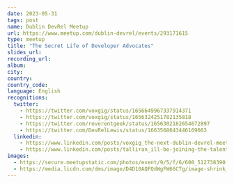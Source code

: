 ```yaml
---
date: 2023-05-31
tags: post
name: Dublin DevRel Meetup
url: https://www.meetup.com/dublin-devrel/events/293171615
type: meetup
title: "The Secret Life of Developer Advocates"
slides_url:
recording_url: 
album: 
city: 
country: 
country_code: 
language: English
recognitions:
  twitter:
    - https://twitter.com/voxgig/status/1656649967337914371
    - https://twitter.com/voxgig/status/1656324251782135818
    - https://twitter.com/reverentgeek/status/1656302182654672897
    - https://twitter.com/DevRelLewis/status/1663568643446169603
  linkedin:
    - https://www.linkedin.com/posts/voxgig_the-next-dublin-devrel-meetup-online-has-activity-7062049742549045249-J1BY?utm_source=share&utm_medium=member_desktop
    - https://www.linkedin.com/posts/talliran_ill-be-joining-the-talented-and-developer-activity-7064491090552197120-Kx1F?utm_source=share&utm_medium=member_desktop
images:
  - https://secure.meetupstatic.com/photos/event/9/5/f/6/600_512738390.webp?w=750
  - https://media.licdn.com/dms/image/D4D10AQFQdWgFW66CTg/image-shrink_800/0/1684305902280?e=1684951200&v=beta&t=ExM1WZO_EjgXD3Jpo8TrYpM1MIMq4iZGHIr88svZNr8
---
```

